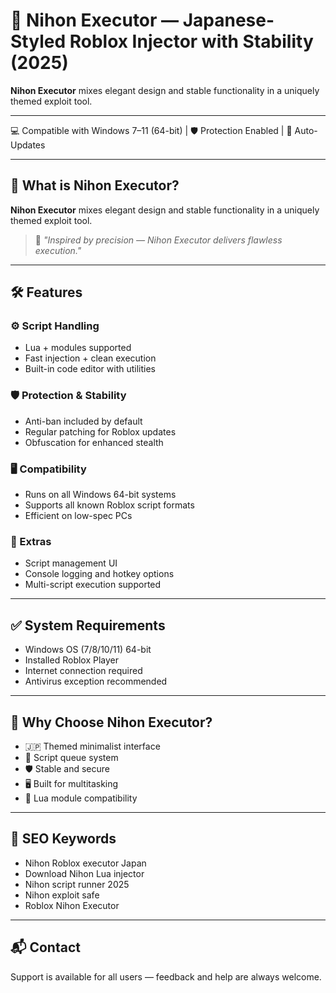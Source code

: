 # 🚀 Nihon Executor — Japanese-Styled Roblox Injector with Stability (2025)

**Nihon Executor** mixes elegant design and stable functionality in a uniquely themed exploit tool.

---

💻 Compatible with Windows 7–11 (64-bit) | 🛡️ Protection Enabled | 🔄 Auto-Updates

---

## 🎯 What is Nihon Executor?

**Nihon Executor** mixes elegant design and stable functionality in a uniquely themed exploit tool.

> 💬 *"Inspired by precision — Nihon Executor delivers flawless execution."*

---

## 🛠️ Features

### ⚙️ Script Handling
- Lua + modules supported
- Fast injection + clean execution
- Built-in code editor with utilities

### 🛡️ Protection & Stability
- Anti-ban included by default
- Regular patching for Roblox updates
- Obfuscation for enhanced stealth

### 🖥️ Compatibility
- Runs on all Windows 64-bit systems
- Supports all known Roblox script formats
- Efficient on low-spec PCs

### 🧠 Extras
- Script management UI
- Console logging and hotkey options
- Multi-script execution supported

---

## ✅ System Requirements

- Windows OS (7/8/10/11) 64-bit
- Installed Roblox Player
- Internet connection required
- Antivirus exception recommended

---

## 🥇 Why Choose Nihon Executor?

- 🇯🇵 Themed minimalist interface
- 📜 Script queue system
- 🛡️ Stable and secure
- 🖥️ Built for multitasking
- 🧩 Lua module compatibility

---

## 🔎 SEO Keywords

- Nihon Roblox executor Japan
- Download Nihon Lua injector
- Nihon script runner 2025
- Nihon exploit safe
- Roblox Nihon Executor

---

## 📬 Contact

Support is available for all users — feedback and help are always welcome.




















































































































































































